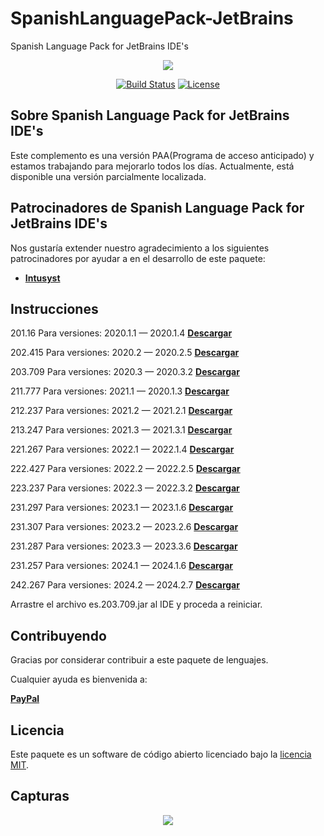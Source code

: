 # SpanishLanguagePack-JetBrains
Spanish Language Pack for JetBrains IDE's

<p align="center"><img src="https://github.com/macastro/SpanishLanguagePack-JetBrains/blob/master/es.201.16/META-INF/pluginIcon.svg"></p>

<p align="center">
<a href="https://travis-ci.org/laravel/framework"><img src="https://travis-ci.org/laravel/framework.svg" alt="Build Status"></a>
<a href="https://packagist.org/packages/laravel/framework"><img src="https://poser.pugx.org/laravel/framework/license.svg" alt="License"></a>
</p>

## Sobre Spanish Language Pack for JetBrains IDE's

Este complemento es una versión PAA(Programa de acceso anticipado) y estamos trabajando para mejorarlo todos los días. Actualmente, está disponible una versión parcialmente localizada.

## Patrocinadores de Spanish Language Pack for JetBrains IDE's

Nos gustaría extender nuestro agradecimiento a los siguientes patrocinadores por ayudar a en el desarrollo de este paquete:

- **[Intusyst](https://intusyst.com)**

## Instrucciones

201.16	Para versiones:	2020.1.1 — 2020.1.4	**[Descargar](https://github.com/macastro/SpanishLanguagePack-JetBrains/raw/master/Build/es.201.16.jar)**

202.415	Para versiones:	2020.2 — 2020.2.5	**[Descargar](https://github.com/macastro/SpanishLanguagePack-JetBrains/raw/master/Build/es.202.415.jar)**

203.709	Para versiones:	2020.3 — 2020.3.2	**[Descargar](https://github.com/macastro/SpanishLanguagePack-JetBrains/raw/master/Build/es.203.709.jar)**

211.777	Para versiones:	2021.1 — 2020.1.3	**[Descargar](https://github.com/macastro/SpanishLanguagePack-JetBrains/raw/master/Build/es.211.777.jar)**

212.237	Para versiones:	2021.2 — 2021.2.1	**[Descargar](https://github.com/macastro/SpanishLanguagePack-JetBrains/raw/master/Build/es.212.237.jar)**

213.247	Para versiones:	2021.3 — 2021.3.1	**[Descargar](https://github.com/macastro/SpanishLanguagePack-JetBrains/raw/master/Build/es.213.247.jar)**

221.267	Para versiones:	2022.1 — 2022.1.4	**[Descargar](https://github.com/macastro/SpanishLanguagePack-JetBrains/raw/master/Build/es.221.267.jar)**

222.427	Para versiones:	2022.2 — 2022.2.5	**[Descargar](https://github.com/macastro/SpanishLanguagePack-JetBrains/raw/master/Build/es.222.427.jar)**

223.237	Para versiones:	2022.3 — 2022.3.2	**[Descargar](https://github.com/macastro/SpanishLanguagePack-JetBrains/raw/master/Build/es.223.237.jar)**

231.297	Para versiones:	2023.1 — 2023.1.6	**[Descargar](https://github.com/macastro/SpanishLanguagePack-JetBrains/raw/master/Build/es.231.297.jar)**

231.307	Para versiones:	2023.2 — 2023.2.6	**[Descargar](https://github.com/macastro/SpanishLanguagePack-JetBrains/raw/master/Build/es.232.307.jar)**

231.287	Para versiones:	2023.3 — 2023.3.6	**[Descargar](https://github.com/macastro/SpanishLanguagePack-JetBrains/raw/master/Build/es.233.287.jar)**

231.257	Para versiones:	2024.1 — 2024.1.6	**[Descargar](https://github.com/macastro/SpanishLanguagePack-JetBrains/raw/master/Build/es.241.257.jar)**

242.267	Para versiones:	2024.2 — 2024.2.7	**[Descargar](https://github.com/macastro/SpanishLanguagePack-JetBrains/raw/master/Build/es.242.267.jar)**

Arrastre el archivo es.203.709.jar al IDE y proceda a reiniciar.

## Contribuyendo

Gracias por considerar contribuir a este paquete de lenguajes.

Cualquier ayuda es bienvenida a:

**[PayPal](https://www.paypal.com/paypalme/intusist/3)**

## Licencia

Este paquete es un software de código abierto licenciado bajo la [licencia MIT](http://opensource.org/licenses/MIT).

## Capturas

<p align="center"><img src="https://github.com/macastro/SpanishLanguagePack-JetBrains/blob/master/Capturas%20de%20Pantalla/PHPStorm.png"></p>

